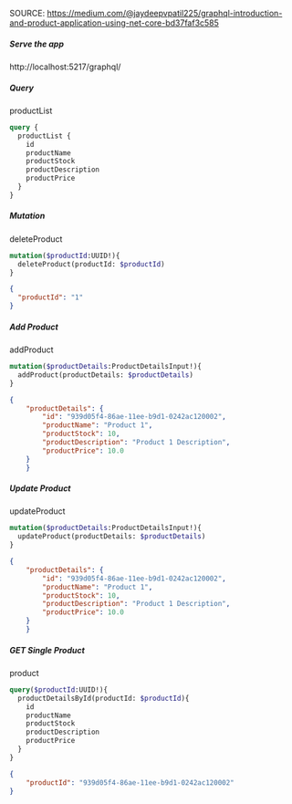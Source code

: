 SOURCE: https://medium.com/@jaydeepvpatil225/graphql-introduction-and-product-application-using-net-core-bd37faf3c585


##### Serve the app
http://localhost:5217/graphql/

##### Query
productList
```graphql
query {
  productList {
    id
    productName
    productStock
    productDescription
    productPrice
  }
}
```



##### Mutation
deleteProduct
```graphql
mutation($productId:UUID!){
  deleteProduct(productId: $productId)
}
```
```json
{
  "productId": "1"
}
```


##### Add Product
addProduct
```graphql
mutation($productDetails:ProductDetailsInput!){
  addProduct(productDetails: $productDetails)
}
```
```json
{
    "productDetails": {
        "id": "939d05f4-86ae-11ee-b9d1-0242ac120002",
        "productName": "Product 1",
        "productStock": 10,
        "productDescription": "Product 1 Description",
        "productPrice": 10.0
    }
    }
```

##### Update Product
updateProduct
```graphql
mutation($productDetails:ProductDetailsInput!){
  updateProduct(productDetails: $productDetails)
}
```
```json
{
    "productDetails": {
        "id": "939d05f4-86ae-11ee-b9d1-0242ac120002",
        "productName": "Product 1",
        "productStock": 10,
        "productDescription": "Product 1 Description",
        "productPrice": 10.0
    }
    }
```

##### GET Single Product
product
```graphql
query($productId:UUID!){
  productDetailsById(productId: $productId){
    id
    productName
    productStock
    productDescription
    productPrice
  }
}
```

```json
{
    "productId": "939d05f4-86ae-11ee-b9d1-0242ac120002"
}
```
